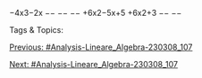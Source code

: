 −4x3−2x
−− −− −−
+6x2−5x+5
+6x2+3
−− −−

   Tags & Topics:
   

[Previous: #Analysis-Lineare_Algebra-230308_107](Analysis-Lineare_Algebra-230308_107.md)

[Next: #Analysis-Lineare_Algebra-230308_107](Analysis-Lineare_Algebra-230308_107.md)